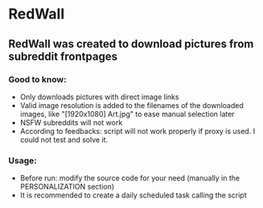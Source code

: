 # RedWall
## RedWall was created to download pictures from subreddit frontpages

### Good to know:
- Only downloads pictures with direct image links
- Valid image resolution is added to the filenames of the downloaded images, like "[1920x1080] Art.jpg" to ease manual selection later
- NSFW subreddits will not work
- According to feedbacks: script will not work properly if proxy is used. I could not test and solve it.


### Usage:
- Before run: modify the source code for your need (manually in the PERSONALIZATION section)
- It is recommended to create a daily scheduled task calling the script
